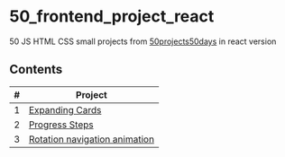 # 50_frontend_project_react
50 JS HTML CSS small projects from [50projects50days](https://github.com/bradtraversy/50projects50days) in react version

## Contents
| # | Project | 
| ------------- | ------------- |
| 1 | [Expanding Cards](./src/components/01-expanding-cards/) |
| 2 | [Progress Steps](./src/components/02-progress-step/)  |
| 3 | [Rotation navigation animation](./src/components/03-rotation-navigation-animation/)  |